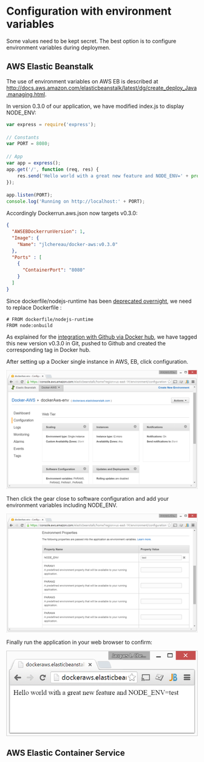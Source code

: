 # Configuration with environment variables

Some values need to be kept secret. The best option is to configure environment variables during deploymen.

## AWS Elastic Beanstalk

The use of environment variables on AWS EB is described at http://docs.aws.amazon.com/elasticbeanstalk/latest/dg/create_deploy_Java.managing.html.

In version 0.3.0 of our application, we have modified index.js to display NODE_ENV:

```js
var express = require('express');

// Constants
var PORT = 8080;

// App
var app = express();
app.get('/', function (req, res) {
    res.send('Hello world with a great new feature and NODE_ENV=' + process.env.NODE_ENV + '\n');
});

app.listen(PORT);
console.log('Running on http://localhost:' + PORT);
```

Accordingly Dockerrun.aws.json now targets v0.3.0:

```json
{
  "AWSEBDockerrunVersion": 1,
  "Image": {
    "Name": "jlchereau/docker-aws:v0.3.0"
  },
  "Ports" : [
    {
      "ContainerPort": "8080"
    }
  ]
}
```

Since dockerfile/nodejs-runtime has been [deprecated overnight](https://blog.docker.com/2015/03/updates-available-to-popular-repos-update-your-images/), we need to replace Dockerfile :

```
# FROM dockerfile/nodejs-runtime
FROM node:onbuild
```

As explained for the [integration with Github via Docker hub](https://github.com/jlchereau/Docker-AWS/blob/master/docs/GITHUB.md), we have tagged this new version v0.3.0 in Git, pushed to Github and created the corresponding tag in Docker hub.

After setting up a Docker single instance in AWS, EB, click configuration.

![Configuration](https://raw.githubusercontent.com/jlchereau/Docker-AWS/master/graphics/env1.png)

Then click the gear close to software configuration and add your environment variables including NODE_ENV.

![Environment variables](https://raw.githubusercontent.com/jlchereau/Docker-AWS/master/graphics/env2.png)

Finally run the application in your web browser to confirm:

![Application in browser](https://raw.githubusercontent.com/jlchereau/Docker-AWS/master/graphics/env3.png)


## AWS Elastic Container Service